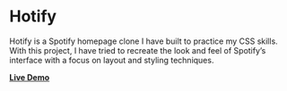 # Hotify

Hotify is a Spotify homepage clone I have built to practice my CSS skills. With this project, I have tried to recreate the look and feel of Spotify’s interface with a focus on layout and styling techniques.

[**Live Demo**](https://dibyajyoti0750.github.io/Hotify/)
